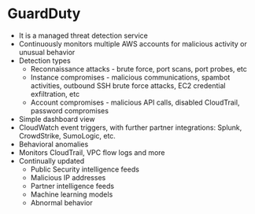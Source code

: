# GuardDuty

* It is a managed threat detection service
* Continuously monitors multiple AWS accounts for malicious activity or unusual behavior
* Detection types
  * Reconnaissance attacks - brute force, port scans, port probes, etc
  * Instance compromises - malicious communications, spambot activities, outbound SSH brute force attacks, EC2 credential exfiltration, etc
  * Account compromises - malicious API calls, disabled CloudTrail, password compromises
* Simple dashboard view
* CloudWatch event triggers, with further partner integrations: Splunk, CrowdStrike, SumoLogic, etc.
* Behavioral anomalies
* Monitors CloudTrail, VPC flow logs and more
* Continually updated
  * Public Security intelligence feeds
  * Malicious IP addresses
  * Partner intelligence feeds
  * Machine learning models
  * Abnormal behavior

